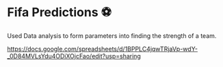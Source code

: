 # Fifa Predictions ⚽️
Used Data analysis to form parameters into finding the strength of a team.

https://docs.google.com/spreadsheets/d/1BPPLC4jqwTRjaVp-wdY-_0D84MVLsYdu4ODiXOjcFao/edit?usp=sharing
